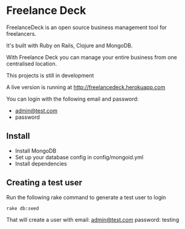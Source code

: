 # Freelance Deck

FreelanceDeck is an open source business management tool for freelancers.

It's built with Ruby on Rails, Clojure and MongoDB.

With Freelance Deck you can manage your entire business from one centralised location.

This projects is still in development

A live version is running at http://freelancedeck.herokuapp.com

You can login with the following email and password: 

+ admin@test.com 
+ password

## Install

+ Install MongoDB
+ Set up your database config in config/mongoid.yml
+ Install dependencies

## Creating a test user

Run the following rake command to generate a test user to login

    rake db:seed

That will create a user with email: admin@test.com password: testing

